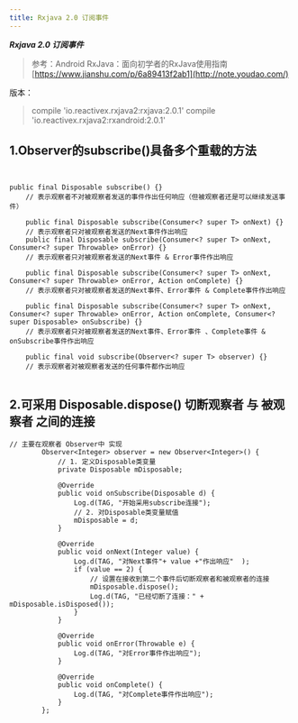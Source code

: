 ```yaml
---
title: Rxjava 2.0 订阅事件
---
```

***Rxjava 2.0 订阅事件***

>参考：Android RxJava：面向初学者的RxJava使用指南 [https://www.jianshu.com/p/6a89413f2ab1](http://note.youdao.com/)


版本：
> compile 'io.reactivex.rxjava2:rxjava:2.0.1'
compile 'io.reactivex.rxjava2:rxandroid:2.0.1'


## 1.Observer的subscribe()具备多个重载的方法
```


public final Disposable subscribe() {}
    // 表示观察者不对被观察者发送的事件作出任何响应（但被观察者还是可以继续发送事件）

    public final Disposable subscribe(Consumer<? super T> onNext) {}
    // 表示观察者只对被观察者发送的Next事件作出响应
    public final Disposable subscribe(Consumer<? super T> onNext, Consumer<? super Throwable> onError) {} 
    // 表示观察者只对被观察者发送的Next事件 & Error事件作出响应

    public final Disposable subscribe(Consumer<? super T> onNext, Consumer<? super Throwable> onError, Action onComplete) {}
    // 表示观察者只对被观察者发送的Next事件、Error事件 & Complete事件作出响应

    public final Disposable subscribe(Consumer<? super T> onNext, Consumer<? super Throwable> onError, Action onComplete, Consumer<? super Disposable> onSubscribe) {}
    // 表示观察者只对被观察者发送的Next事件、Error事件 、Complete事件 & onSubscribe事件作出响应

    public final void subscribe(Observer<? super T> observer) {}
    // 表示观察者对被观察者发送的任何事件都作出响应


```
## 2.可采用 Disposable.dispose() 切断观察者 与 被观察者 之间的连接


```
// 主要在观察者 Observer中 实现
        Observer<Integer> observer = new Observer<Integer>() {
            // 1. 定义Disposable类变量
            private Disposable mDisposable;

            @Override
            public void onSubscribe(Disposable d) {
                Log.d(TAG, "开始采用subscribe连接");
                // 2. 对Disposable类变量赋值
                mDisposable = d;
            }

            @Override
            public void onNext(Integer value) {
                Log.d(TAG, "对Next事件"+ value +"作出响应"  );
                if (value == 2) {
                    // 设置在接收到第二个事件后切断观察者和被观察者的连接
                    mDisposable.dispose();
                    Log.d(TAG, "已经切断了连接：" + mDisposable.isDisposed());
                }
            }

            @Override
            public void onError(Throwable e) {
                Log.d(TAG, "对Error事件作出响应");
            }

            @Override
            public void onComplete() {
                Log.d(TAG, "对Complete事件作出响应");
            }
        };


```
